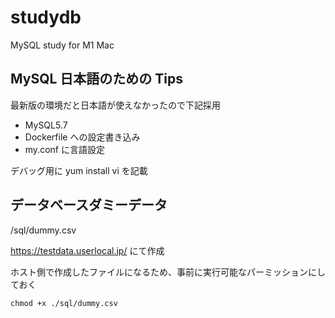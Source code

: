 # studydb

MySQL study for M1 Mac

## MySQL 日本語のための Tips

最新版の環境だと日本語が使えなかったので下記採用

- MySQL5.7
- Dockerfile への設定書き込み
- my.conf に言語設定

デバッグ用に yum install vi を記載

## データベースダミーデータ

/sql/dummy.csv

https://testdata.userlocal.jp/
にて作成

ホスト側で作成したファイルになるため、事前に実行可能なパーミッションにしておく

```
chmod +x ./sql/dummy.csv
```

